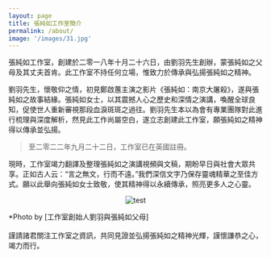 ```yaml
---
layout: page
title: 張純如工作室簡介
permalink: /about/
image: '/images/31.jpg'
---
```


張純如工作室，創建於二零一八年十月二十六日，由劉羽先生創辦，蒙張純如之父母及其丈夫首肯。此工作室不持任何立場，惟致力於傳承與弘揚張純如之精神。

劉羽先生，懷敬仰之情，初見鄭啟蕙主演之影片《張純如：南京大屠殺》，遂與張純如之故事結緣。張純如女士，以其震撼人心之歷史和深情之演講，喚醒全球良知，促使世人重新審視那段血淚斑斑之過往。劉羽先生本以為會有專業團隊對此進行梳理與深度解析，然見此工作尚屬空白，遂立志創建此工作室，願張純如之精神得以傳承並弘揚。

> 至二零二二年九月二十二日，工作室已在英國註冊。

現時，工作室竭力翻譯及整理張純如之演講視頻與文稿，期盼早日與社會大眾共享。正如古人云：“言之無文，行而不遠。”我們深信文字乃保存靈魂精華之至佳方式。願以此舉向張純如女士致敬，使其精神得以永續傳承，照亮更多人之心靈。

<center><img src="https://thatirischang.github.io/images/117.jpg" title="test"></center>

*Photo by [工作室創始人劉羽與張純如父母]
<br>
<br>
謹請諸君關注工作室之資訊，共同見證並弘揚張純如之精神光輝，謹懷謙恭之心，竭力而行。


